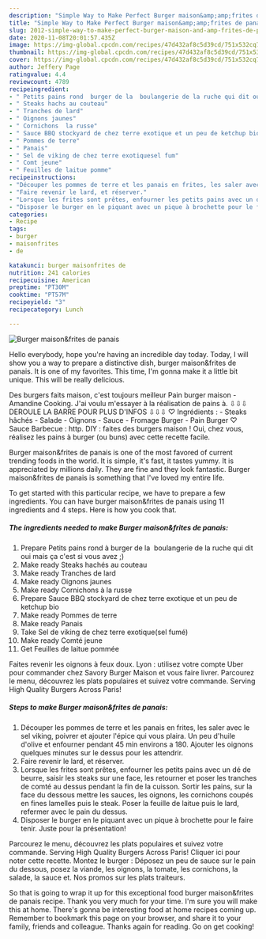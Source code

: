 ```yaml
---
description: "Simple Way to Make Perfect Burger maison&amp;amp;frites de panais"
title: "Simple Way to Make Perfect Burger maison&amp;amp;frites de panais"
slug: 2012-simple-way-to-make-perfect-burger-maison-and-amp-frites-de-panais
date: 2020-11-08T20:01:57.435Z
image: https://img-global.cpcdn.com/recipes/47d432af8c5d39cd/751x532cq70/burger-maisonfrites-de-panais-photo-principale-de-la-recette.jpg
thumbnail: https://img-global.cpcdn.com/recipes/47d432af8c5d39cd/751x532cq70/burger-maisonfrites-de-panais-photo-principale-de-la-recette.jpg
cover: https://img-global.cpcdn.com/recipes/47d432af8c5d39cd/751x532cq70/burger-maisonfrites-de-panais-photo-principale-de-la-recette.jpg
author: Jeffery Page
ratingvalue: 4.4
reviewcount: 4789
recipeingredient:
- " Petits pains rond  burger de la  boulangerie de la ruche qui dit oui mais a cest si vous avez "
- " Steaks hachs au couteau"
- " Tranches de lard"
- " Oignons jaunes"
- " Cornichons  la russe"
- " Sauce BBQ stockyard de chez terre exotique et un peu de ketchup bio"
- " Pommes de terre"
- " Panais"
- " Sel de viking de chez terre exotiquesel fum"
- " Comt jeune"
- " Feuilles de laitue pomme"
recipeinstructions:
- "Découper les pommes de terre et les panais en frites, les saler avec le sel viking, poivrer et ajouter l&#39;épice qui vous plaira. Un peu d&#39;huile d&#39;olive et enfourner pendant 45 min environs a 180. Ajouter les oignons quelques minutes sur le dessus pour les attendrir."
- "Faire revenir le lard, et réserver."
- "Lorsque les frites sont prêtes, enfourner les petits pains avec un dé de beurre, saisir les steaks sur une face, les retourner et poser les tranches de comté au dessus pendant la fin de la cuisson. Sortir les pains, sur la face du dessous mettre les sauces, les oignons, les cornichons coupés en fines lamelles puis le steak. Poser la feuille de laitue puis le lard, refermer avec le pain du dessus."
- "Disposer le burger en le piquant avec un pique à brochette pour le faire tenir. Juste pour la présentation!"
categories:
- Recipe
tags:
- burger
- maisonfrites
- de

katakunci: burger maisonfrites de 
nutrition: 241 calories
recipecuisine: American
preptime: "PT30M"
cooktime: "PT57M"
recipeyield: "3"
recipecategory: Lunch

---
```



![Burger maison&amp;frites de panais](https://img-global.cpcdn.com/recipes/47d432af8c5d39cd/751x532cq70/burger-maisonfrites-de-panais-photo-principale-de-la-recette.jpg)

Hello everybody, hope you're having an incredible day today. Today, I will show you a way to prepare a distinctive dish, burger maison&amp;frites de panais. It is one of my favorites. This time, I'm gonna make it a little bit unique. This will be really delicious.

Des burgers faits maison, c&#39;est toujours meilleur Pain burger maison - Amandine Cooking. J&#39;ai voulu m&#39;essayer à la réalisation de pains à. ⇩⇩⇩ DEROULE LA BARRE POUR PLUS D&#39;INFOS ⇩⇩⇩ ♡ Ingrédients : - Steaks hâchés - Salade - Oignons - Sauce - Fromage Burger - Pain Burger ♡ Sauce Barbecue : http. DIY : faites des burgers maison ! Oui, chez vous, réalisez les pains à burger (ou buns) avec cette recette facile.

Burger maison&amp;frites de panais is one of the most favored of current trending foods in the world. It is simple, it's fast, it tastes yummy. It is appreciated by millions daily. They are fine and they look fantastic. Burger maison&amp;frites de panais is something that I've loved my entire life.


To get started with this particular recipe, we have to prepare a few ingredients. You can have burger maison&amp;frites de panais using 11 ingredients and 4 steps. Here is how you cook that.

<!--inarticleads1-->

##### The ingredients needed to make Burger maison&amp;frites de panais:

1. Prepare  Petits pains rond à burger de la  boulangerie de la ruche qui dit oui mais ça c&#39;est si vous avez ;)
1. Make ready  Steaks hachés au couteau
1. Make ready  Tranches de lard
1. Make ready  Oignons jaunes
1. Make ready  Cornichons à la russe
1. Prepare  Sauce BBQ stockyard de chez terre exotique et un peu de ketchup bio
1. Make ready  Pommes de terre
1. Make ready  Panais
1. Take  Sel de viking de chez terre exotique(sel fumé)
1. Make ready  Comté jeune
1. Get  Feuilles de laitue pommée


Faites revenir les oignons à feux doux. Lyon : utilisez votre compte Uber pour commander chez Savory Burger Maison et vous faire livrer. Parcourez le menu, découvrez les plats populaires et suivez votre commande. Serving High Quality Burgers Across Paris! 

<!--inarticleads2-->

##### Steps to make Burger maison&amp;frites de panais:

1. Découper les pommes de terre et les panais en frites, les saler avec le sel viking, poivrer et ajouter l&#39;épice qui vous plaira. Un peu d&#39;huile d&#39;olive et enfourner pendant 45 min environs a 180. Ajouter les oignons quelques minutes sur le dessus pour les attendrir.
1. Faire revenir le lard, et réserver.
1. Lorsque les frites sont prêtes, enfourner les petits pains avec un dé de beurre, saisir les steaks sur une face, les retourner et poser les tranches de comté au dessus pendant la fin de la cuisson. Sortir les pains, sur la face du dessous mettre les sauces, les oignons, les cornichons coupés en fines lamelles puis le steak. Poser la feuille de laitue puis le lard, refermer avec le pain du dessus.
1. Disposer le burger en le piquant avec un pique à brochette pour le faire tenir. Juste pour la présentation!


Parcourez le menu, découvrez les plats populaires et suivez votre commande. Serving High Quality Burgers Across Paris! Cliquer ici pour noter cette recette. Montez le burger : Déposez un peu de sauce sur le pain du dessous, posez la viande, les oignons, la tomate, les cornichons, la salade, la sauce et. Nos promos sur les plats traiteurs. 

So that is going to wrap it up for this exceptional food burger maison&amp;frites de panais recipe. Thank you very much for your time. I'm sure you will make this at home. There's gonna be interesting food at home recipes coming up. Remember to bookmark this page on your browser, and share it to your family, friends and colleague. Thanks again for reading. Go on get cooking!
